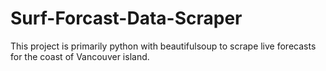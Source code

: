 # Surf-Forcast-Data-Scraper
This project is primarily python with beautifulsoup to scrape live forecasts for the coast of Vancouver island.
